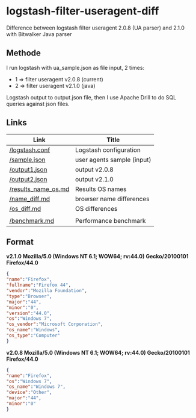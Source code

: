 # logstash-filter-useragent-diff

Difference between logstash filter useragent 2.0.8 (UA parser) and 2.1.0 with Bitwalker Java parser

## Methode

I run logstash with ua_sample.json as file input, 2 times:
- 1 => filter useragent v2.0.8 (current)
- 2 => filter useragent v2.1.0 (java)

Logstash output to output.json file, then I use Apache Drill to do SQL queries against json files.

## Links

| Link | Title |
| ---- | ----- |
| [/logstash.conf](https://github.com/ebuildy/logstash-filter-useragent-diff/blob/master/logstash.conf) | Logstash configuration |
| [/sample.json](https://github.com/ebuildy/logstash-filter-useragent-diff/blob/master/sample.json) | user agents sample (input) |
| [/output1.json](https://github.com/ebuildy/logstash-filter-useragent-diff/blob/master/output1.json) | output v2.0.8 |
| [/output2.json](https://github.com/ebuildy/logstash-filter-useragent-diff/blob/master/output2.json) | output v2.1.0 |
| [/results_name_os.md](https://github.com/ebuildy/logstash-filter-useragent-diff/blob/master/results_name_os.md) | Results OS names |
| [/name_diff.md](https://github.com/ebuildy/logstash-filter-useragent-diff/blob/master/name_diff.md) | browser name differences |
| [/os_diff.md](https://github.com/ebuildy/logstash-filter-useragent-diff/blob/master/os_diff.md) | OS differences |
| []() | |
| [/benchmark.md](https://github.com/ebuildy/logstash-filter-useragent-diff/blob/master/benchmark.md) | Performance benchmark |

## Format

**v2.1.0 Mozilla/5.0 (Windows NT 6.1; WOW64; rv:44.0) Gecko/20100101 Firefox/44.0**

```json
{
"name":"Firefox",
"fullname":"Firefox 44",
"vendor":"Mozilla Foundation",
"type":"Browser",
"major":"44",
"minor":"0",
"version":"44.0",
"os":"Windows 7",
"os_vendor":"Microsoft Corporation",
"os_name":"Windows",
"os_type":"Computer"
}
```

**v2.0.8 Mozilla/5.0 (Windows NT 6.1; WOW64; rv:44.0) Gecko/20100101 Firefox/44.0**

```json
{
"name":"Firefox",
"os":"Windows 7",
"os_name":"Windows 7",
"device":"Other",
"major":"44",
"minor":"0"
}

```
